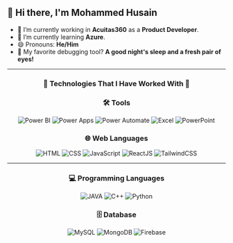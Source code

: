 ## 👋 Hi there, I'm **Mohammed Husain**

- 🔭 I’m currently working in **Acuitas360** as a **Product Developer**.
- 🌱 I’m currently learning **Azure**.
- 😄 Pronouns: **He/Him**
- 🧩 My favorite debugging tool? **A good night's sleep and a fresh pair of eyes!**

---

<div align="center">

### 🌟 **Technologies That I Have Worked With** 🌟


### 🛠️ **Tools**
![Power BI](https://img.shields.io/badge/Power%20BI-darkyellow?style=for-the-badge&logo=power-bi)
![Power Apps](https://img.shields.io/badge/Power%20Apps-purple?style=for-the-badge&logo=power-apps)
![Power Automate](https://img.shields.io/badge/Power%20Automate-blue?style=for-the-badge&logo=power-automate)
![Excel](https://img.shields.io/badge/Excel-green?style=for-the-badge&logo=microsoft-excel)
![PowerPoint](https://img.shields.io/badge/PowerPoint-orange?style=for-the-badge&logo=microsoft-powerpoint)


### 🌐 **Web Languages**
![HTML](https://img.shields.io/badge/HTML-orange?style=for-the-badge&logo=html5)
![CSS](https://img.shields.io/badge/CSS-blue?style=for-the-badge&logo=css3&logoColor=white)
![JavaScript](https://img.shields.io/badge/JavaScript-yellow?style=for-the-badge&logo=javascript)
![ReactJS](https://img.shields.io/badge/ReactJS-blueviolet?style=for-the-badge&logo=react)
![TailwindCSS](https://img.shields.io/badge/TailwindCSS-lightblue?style=for-the-badge&logo=tailwind-css)

---

### 💻 **Programming Languages**
![JAVA](https://img.shields.io/badge/JAVA-red?style=for-the-badge&logo=java&logoColor=white)
![C++](https://img.shields.io/badge/C++-blue?style=for-the-badge&logo=c%2B%2B&logoColor=white)
![Python](https://img.shields.io/badge/Python-green?style=for-the-badge&logo=python)


### 🗄️ **Database**
![MySQL](https://img.shields.io/badge/MySQL-blue?style=for-the-badge&logo=mysql)
![MongoDB](https://img.shields.io/badge/MongoDB-green?style=for-the-badge&logo=mongodb)
![Firebase](https://img.shields.io/badge/Firebase-orange?style=for-the-badge&logo=firebase)

</div>
